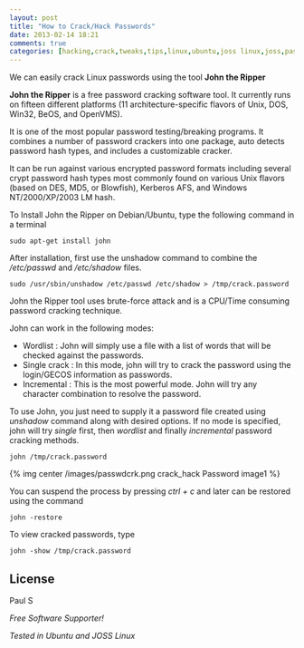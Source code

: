 ```yaml
---
layout: post
title: "How to Crack/Hack Passwords"
date: 2013-02-14 18:21
comments: true
categories: [hacking,crack,tweaks,tips,linux,ubuntu,joss linux,joss,passwords,john]
---
```


We can easily crack Linux passwords using the tool **John the Ripper**

**John the Ripper** is a free password cracking software tool. It currently runs on fifteen different platforms (11 architecture-specific flavors of Unix, DOS, Win32, BeOS, and OpenVMS).

It is one of the most popular password testing/breaking programs. It combines a number of password crackers into one package, auto detects password hash types, and includes a customizable cracker.

It can be run against various encrypted password formats including several crypt password hash types most commonly found on various Unix flavors (based on DES, MD5, or Blowfish), Kerberos AFS, and Windows NT/2000/XP/2003 LM hash.

To Install John the Ripper on Debian/Ubuntu, type the following command in a terminal

`sudo apt-get install john`

After installation, first use the unshadow command to combine the */etc/passwd* and */etc/shadow* files.

`sudo /usr/sbin/unshadow /etc/passwd /etc/shadow > /tmp/crack.password`

John the Ripper tool uses brute-force attack and is a CPU/Time consuming password cracking technique.

John can work in the following modes:

- Wordlist : John will simply use a file with a list of words that will be checked against the passwords.
- Single crack : In this mode, john will try to crack the password using the login/GECOS information as passwords.
- Incremental : This is the most powerful mode. John will try any character combination to resolve the password.
 

To use John, you just need to supply it a password file created using *unshadow* command along with desired options. If no mode is specified, john will try *single* first, then *wordlist* and finally *incremental* password cracking methods.

`john /tmp/crack.password`

{% img center /images/passwdcrk.png crack_hack Password image1 %}

You can suspend the process by pressing *ctrl + c* and later can be restored using the command

`john -restore`

To view cracked passwords, type

`john -show /tmp/crack.password`

License
-

Paul S

*Free Software Supporter!*

*Tested in Ubuntu and JOSS Linux*

